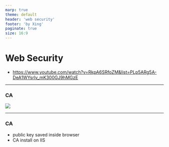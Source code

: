 ```yaml
---
marp: true
theme: default
header: 'web security'
footer: 'by Xing'
paginate: true
size: 16:9
---
```


# Web Security

- https://www.youtube.com/watch?v=RkpA6SRfoZM&list=PLp5ARg5A-DeA1WYsrlv_mK300GJ9hMGzE

---

### CA

![](ca.png)

---
### CA
- public key saved inside browser
- CA install on IIS
